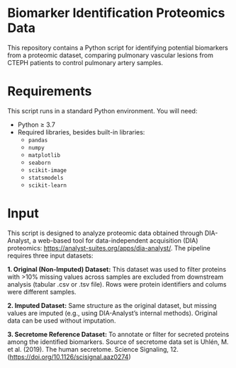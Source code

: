 # Biomarker Identification Proteomics Data
This repository contains a Python script for identifying potential biomarkers from a proteomic dataset, comparing pulmonary vascular lesions from CTEPH patients to control pulmonary artery samples.

# Requirements
This script runs in a standard Python environment. You will need:
- Python ≥ 3.7
- Required libraries, besides built-in libraries:
  - `pandas`
  - `numpy`
  - `matplotlib`
  - `seaborn`
  - `scikit-image`
  - `statsmodels`
  - `scikit-learn`
 
# Input
This script is designed to analyze proteomic data obtained through DIA-Analyst, a web-based tool for data-independent acquisition (DIA) proteomics: https://analyst-suites.org/apps/dia-analyst/.
The pipeline requires three input datasets:

**1. Original (Non-Imputed) Dataset:** This dataset was used to filter proteins with >10% missing values across samples are excluded from downstream analysis (tabular .csv or .tsv file). Rows were protein identifiers and colums were different samples. 

**2. Imputed Dataset:** Same structure as the original dataset, but missing values are imputed (e.g., using DIA-Analyst’s internal methods). Original data can be used without imputation.

**3. Secretome Reference Dataset:** To annotate or filter for secreted proteins among the identified biomarkers. Source of secretome data set is Uhlén, M. et al. (2019). The human secretome. Science Signaling, 12. (https://doi.org/10.1126/scisignal.aaz0274)



